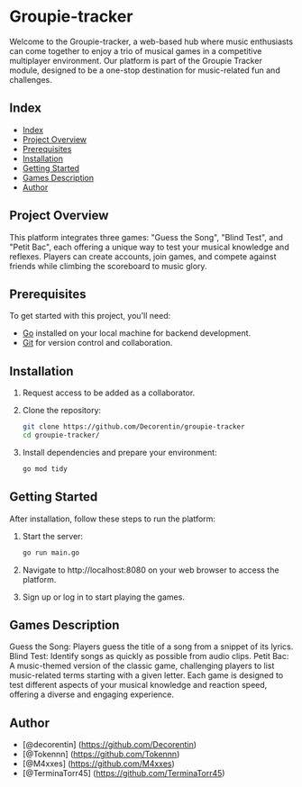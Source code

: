 # Groupie-tracker

Welcome to the Groupie-tracker, a web-based hub where music enthusiasts can come together to enjoy a trio of musical games in a competitive multiplayer environment. Our platform is part of the Groupie Tracker module, designed to be a one-stop destination for music-related fun and challenges.

## Index

- [Index](#index)
- [Project Overview](#project-overview)
- [Prerequisites](#prerequisites)
- [Installation](#installation)
- [Getting Started](#getting-started)
- [Games Description](#games-description)
- [Author](#author)

## Project Overview

This platform integrates three games: "Guess the Song", "Blind Test", and "Petit Bac", each offering a unique way to test your musical knowledge and reflexes. Players can create accounts, join games, and compete against friends while climbing the scoreboard to music glory.

## Prerequisites

To get started with this project, you'll need:

- [Go](https://go.dev/doc/install) installed on your local machine for backend development.
- [Git](https://git-scm.com/downloads) for version control and collaboration.

## Installation

1. Request access to be added as a collaborator.

2. Clone the repository:
   ```bash
   git clone https://github.com/Decorentin/groupie-tracker
   cd groupie-tracker/

3. Install dependencies and prepare your environment:
    ```bash
    go mod tidy

## Getting Started

After installation, follow these steps to run the platform:

1. Start the server:
    ```bash
    go run main.go

2. Navigate to http://localhost:8080 on your web browser to access the platform.

3. Sign up or log in to start playing the games.

## Games Description

Guess the Song: Players guess the title of a song from a snippet of its lyrics.
Blind Test: Identify songs as quickly as possible from audio clips.
Petit Bac: A music-themed version of the classic game, challenging players to list music-related terms starting with a given letter.
Each game is designed to test different aspects of your musical knowledge and reaction speed, offering a diverse and engaging experience.

## Author

- [@decorentin] (https://github.com/Decorentin)
- [@Tokennn] (https://github.com/Tokennn)
- [@M4xxes] (https://github.com/M4xxes)
- [@TerminaTorr45] (https://github.com/TerminaTorr45)

